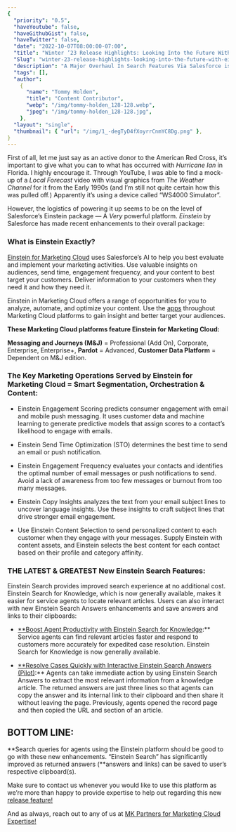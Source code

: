 ```yaml
---
{
  "priority": "0.5",
  "haveYoutube": false,
  "haveGithubGist": false,
  "haveTwitter": false,
  "date": "2022-10-07T08:00:00-07:00",
  "title": "Winter ’23 Release Highlights: Looking Into the Future With Einstein Search",
  "Slug": "winter-23-release-highlights-looking-into-the-future-with-einstein-search",
  "description": "A Major Overhaul In Search Features Via Salesforce is Upcoming.",
  "tags": [],
  "author":
    {
      "name": "Tommy Holden",
      "title": "Content Contributor",
      "webp": "/img/tommy-holden_128-128.webp",
      "jpeg": "/img/tommy-holden_128-128.jpg",
    },
  "layout": "single",
  "thumbnail": { "url": "/img/1_-degTyD4fXoyrrCnmYC8Dg.png" },
}
---
```


First of all, let me just say as an active donor to the American Red Cross, it’s important to give what you can to what has occurred with _Hurricane Ian_ in Florida. I highly encourage it. Through YouTube, I was able to find a mock-up of a _Local Forecast_ video with visual graphics from _The Weather Channel_ for it from the Early 1990s (and I’m still not quite certain how this was pulled off.) Apparently it’s using a device called “WS4000 Simulator”.

However, the logistics of powering it up seems to be on the level of Salesforce’s Einstein package — A _Very_ powerful platform. _Einstein_ by Salesforce has made recent enhancements to their overall package:

### What is Einstein Exactly?

[Einstein for Marketing Cloud](https://help.salesforce.com/s/articleView?id=sf.marketing_cloud_einstein.htm&type=5) uses Salesforce’s AI to help you best evaluate and implement your marketing activities. Use valuable insights on audiences, send time, engagement frequency, and your content to best target your customers. Deliver information to your customers when they need it and how they need it.

Einstein in Marketing Cloud offers a range of opportunities for you to analyze, automate, and optimize your content. Use the [apps](https://help.salesforce.com/s/articleView?id=sf.mc_anb_einstein_and_data.htm&type=5) throughout Marketing Cloud platforms to gain insight and better target your audiences.

**These Marketing Cloud platforms feature Einstein for Marketing Cloud:**

**Messaging and Journeys (M&J)** = Professional (Add On), Corporate, Enterprise, Enterprise+, **Pardot** = Advanced, **Customer Data Platform** = Dependent on M&J edition.

### The Key Marketing Operations Served by Einstein for Marketing Cloud = Smart Segmentation, Orchestration & Content:

- Einstein Engagement Scoring predicts consumer engagement with email and mobile push messaging. It uses customer data and machine learning to generate predictive models that assign scores to a contact’s likelihood to engage with emails.

- Einstein Send Time Optimization (STO) determines the best time to send an email or push notification.

- Einstein Engagement Frequency evaluates your contacts and identifies the optimal number of email messages or push notifications to send. Avoid a lack of awareness from too few messages or burnout from too many messages.

- Einstein Copy Insights analyzes the text from your email subject lines to uncover language insights. Use these insights to craft subject lines that drive stronger email engagement.

- Use Einstein Content Selection to send personalized content to each customer when they engage with your messages. Supply Einstein with content assets, and Einstein selects the best content for each contact based on their profile and category affinity.

### THE LATEST & GREATEST New Einstein Search Features:

Einstein Search provides improved search experience at no additional cost. Einstein Search for Knowledge, which is now generally available, makes it easier for service agents to locate relevant articles. Users can also interact with new Einstein Search Answers enhancements and save answers and links to their clipboards:

- [\*\*Boost Agent Productivity with Einstein Search for Knowledge](https://help.salesforce.com/s/articleView?id=release-notes.rn_search_esk_ga.htm&type=5&language=en_US&release=240):\*\*
  Service agents can find relevant articles faster and respond to customers more accurately for expedited case resolution. Einstein Search for Knowledge is now generally available.

- [\*\*Resolve Cases Quickly with Interactive Einstein Search Answers (Pilot)](https://help.salesforce.com/s/articleView?id=release-notes.rn_search_enhanced_answers.htm&type=5&language=en_US&release=240):\*\*
  Agents can take immediate action by using Einstein Search Answers to extract the most relevant information from a knowledge article. The returned answers are just three lines so that agents can copy the answer and its internal link to their clipboard and then share it without leaving the page. Previously, agents opened the record page and then copied the URL and section of an article.

## BOTTOM LINE:

**Search queries for agents using the Einstein platform should be good to go with these new enhancements. “Einstein Search” has significantly improved as returned answers (**answers and links) can be saved to user’s respective clipboard(s).

Make sure to contact us whenever you would like to use this platform as we’re more than happy to provide expertise to help out regarding this new [release feature!](https://www.mkpartners.com/)

And as always, reach out to any of us at [MK Partners for Marketing Cloud Expertise!](https://www.mkpartners.com/)
